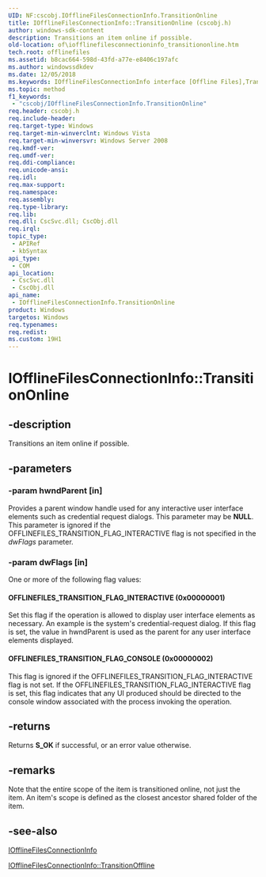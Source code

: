 ```yaml
---
UID: NF:cscobj.IOfflineFilesConnectionInfo.TransitionOnline
title: IOfflineFilesConnectionInfo::TransitionOnline (cscobj.h)
author: windows-sdk-content
description: Transitions an item online if possible.
old-location: of\iofflinefilesconnectioninfo_transitiononline.htm
tech.root: offlinefiles
ms.assetid: b8cac664-598d-43fd-a77e-e8406c197afc
ms.author: windowssdkdev
ms.date: 12/05/2018
ms.keywords: IOfflineFilesConnectionInfo interface [Offline Files],TransitionOnline method, IOfflineFilesConnectionInfo.TransitionOnline, IOfflineFilesConnectionInfo::TransitionOnline, OFFLINEFILES_TRANSITION_FLAG_CONSOLE, OFFLINEFILES_TRANSITION_FLAG_INTERACTIVE, TransitionOnline, TransitionOnline method [Offline Files], TransitionOnline method [Offline Files],IOfflineFilesConnectionInfo interface, cscobj/IOfflineFilesConnectionInfo::TransitionOnline, of.iofflinefilesconnectioninfo_transitiononline
ms.topic: method
f1_keywords: 
 - "cscobj/IOfflineFilesConnectionInfo.TransitionOnline"
req.header: cscobj.h
req.include-header: 
req.target-type: Windows
req.target-min-winverclnt: Windows Vista
req.target-min-winversvr: Windows Server 2008
req.kmdf-ver: 
req.umdf-ver: 
req.ddi-compliance: 
req.unicode-ansi: 
req.idl: 
req.max-support: 
req.namespace: 
req.assembly: 
req.type-library: 
req.lib: 
req.dll: CscSvc.dll; CscObj.dll
req.irql: 
topic_type:
 - APIRef
 - kbSyntax
api_type:
 - COM
api_location:
 - CscSvc.dll
 - CscObj.dll
api_name:
 - IOfflineFilesConnectionInfo.TransitionOnline
product: Windows
targetos: Windows
req.typenames: 
req.redist: 
ms.custom: 19H1
---
```


# IOfflineFilesConnectionInfo::TransitionOnline


## -description


Transitions an item online if possible.


## -parameters




### -param hwndParent [in]

Provides a parent window handle used for any interactive user interface elements such as credential request dialogs.  This parameter may be <b>NULL</b>.  This parameter is ignored if the OFFLINEFILES_TRANSITION_FLAG_INTERACTIVE flag is not specified in the <i>dwFlags</i> parameter.


### -param dwFlags [in]

One or more of the following flag values:



#### OFFLINEFILES_TRANSITION_FLAG_INTERACTIVE (0x00000001)

Set this flag if the operation is allowed to display user interface elements as necessary.  An example is the system's credential-request dialog.  If this flag is set, the value in hwndParent is used as the parent for any user interface elements displayed.



#### OFFLINEFILES_TRANSITION_FLAG_CONSOLE (0x00000002)

This flag is ignored if the OFFLINEFILES_TRANSITION_FLAG_INTERACTIVE flag is not set.  If the OFFLINEFILES_TRANSITION_FLAG_INTERACTIVE flag is set, this flag indicates that any UI produced should be directed to the console window associated with the process invoking the operation.


## -returns



Returns <b>S_OK</b> if successful, or an error value otherwise.




## -remarks



Note that the entire scope of the item is transitioned online, not just the item.  An item's scope is defined as the closest ancestor shared folder of the item.




## -see-also




<a href="https://docs.microsoft.com/previous-versions/windows/desktop/api/cscobj/nn-cscobj-iofflinefilesconnectioninfo">IOfflineFilesConnectionInfo</a>



<a href="https://docs.microsoft.com/previous-versions/windows/desktop/api/cscobj/nf-cscobj-iofflinefilesconnectioninfo-transitionoffline">IOfflineFilesConnectionInfo::TransitionOffline</a>
 

 

